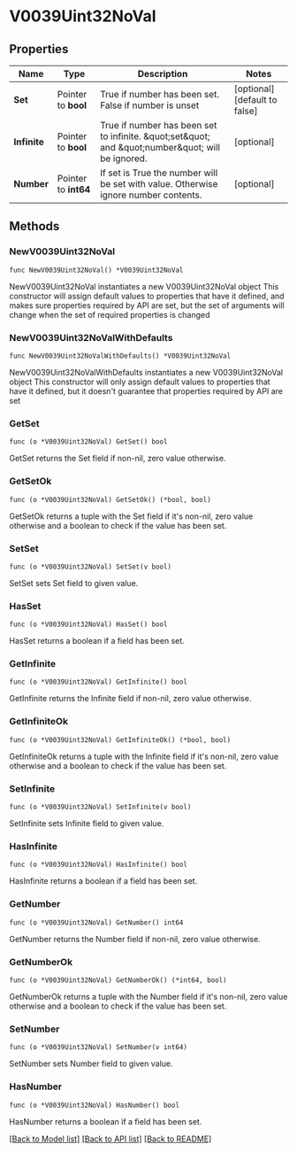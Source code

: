 # V0039Uint32NoVal

## Properties

Name | Type | Description | Notes
------------ | ------------- | ------------- | -------------
**Set** | Pointer to **bool** | True if number has been set. False if number is unset | [optional] [default to false]
**Infinite** | Pointer to **bool** | True if number has been set to infinite. \&quot;set\&quot; and \&quot;number\&quot; will be ignored. | [optional] 
**Number** | Pointer to **int64** | If set is True the number will be set with value. Otherwise ignore number contents. | [optional] 

## Methods

### NewV0039Uint32NoVal

`func NewV0039Uint32NoVal() *V0039Uint32NoVal`

NewV0039Uint32NoVal instantiates a new V0039Uint32NoVal object
This constructor will assign default values to properties that have it defined,
and makes sure properties required by API are set, but the set of arguments
will change when the set of required properties is changed

### NewV0039Uint32NoValWithDefaults

`func NewV0039Uint32NoValWithDefaults() *V0039Uint32NoVal`

NewV0039Uint32NoValWithDefaults instantiates a new V0039Uint32NoVal object
This constructor will only assign default values to properties that have it defined,
but it doesn't guarantee that properties required by API are set

### GetSet

`func (o *V0039Uint32NoVal) GetSet() bool`

GetSet returns the Set field if non-nil, zero value otherwise.

### GetSetOk

`func (o *V0039Uint32NoVal) GetSetOk() (*bool, bool)`

GetSetOk returns a tuple with the Set field if it's non-nil, zero value otherwise
and a boolean to check if the value has been set.

### SetSet

`func (o *V0039Uint32NoVal) SetSet(v bool)`

SetSet sets Set field to given value.

### HasSet

`func (o *V0039Uint32NoVal) HasSet() bool`

HasSet returns a boolean if a field has been set.

### GetInfinite

`func (o *V0039Uint32NoVal) GetInfinite() bool`

GetInfinite returns the Infinite field if non-nil, zero value otherwise.

### GetInfiniteOk

`func (o *V0039Uint32NoVal) GetInfiniteOk() (*bool, bool)`

GetInfiniteOk returns a tuple with the Infinite field if it's non-nil, zero value otherwise
and a boolean to check if the value has been set.

### SetInfinite

`func (o *V0039Uint32NoVal) SetInfinite(v bool)`

SetInfinite sets Infinite field to given value.

### HasInfinite

`func (o *V0039Uint32NoVal) HasInfinite() bool`

HasInfinite returns a boolean if a field has been set.

### GetNumber

`func (o *V0039Uint32NoVal) GetNumber() int64`

GetNumber returns the Number field if non-nil, zero value otherwise.

### GetNumberOk

`func (o *V0039Uint32NoVal) GetNumberOk() (*int64, bool)`

GetNumberOk returns a tuple with the Number field if it's non-nil, zero value otherwise
and a boolean to check if the value has been set.

### SetNumber

`func (o *V0039Uint32NoVal) SetNumber(v int64)`

SetNumber sets Number field to given value.

### HasNumber

`func (o *V0039Uint32NoVal) HasNumber() bool`

HasNumber returns a boolean if a field has been set.


[[Back to Model list]](../README.md#documentation-for-models) [[Back to API list]](../README.md#documentation-for-api-endpoints) [[Back to README]](../README.md)


